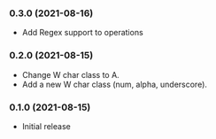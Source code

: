 ### 0.3.0 (2021-08-16)
* Add Regex support to operations

### 0.2.0 (2021-08-15)

* Change W char class to A.
* Add a new W char class (num, alpha, underscore).

### 0.1.0 (2021-08-15)

* Initial release
